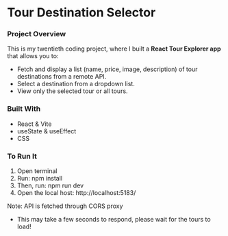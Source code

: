 # Tour Destination Selector
### Project Overview
This is my twentieth coding project, where I built a **React Tour Explorer app** that allows you to: 
- Fetch and display a list (name, price, image, description) of tour destinations from a remote API.
- Select a destination from a dropdown list.
- View only the selected tour or all tours.

### Built With
- React & Vite
- useState & useEffect
- CSS 

### To Run It
1. Open terminal
2. Run: npm install
3. Then, run: npm run dev
4. Open the local host: http://localhost:5183/

Note: API is fetched through CORS proxy
- This may take a few seconds to respond, please wait for the tours to load!
